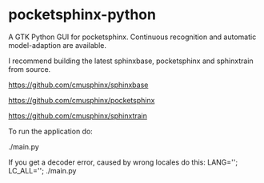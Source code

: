 pocketsphinx-python
===================

A GTK Python GUI for pocketsphinx. Continuous recognition and automatic model-adaption are available.


I recommend building the latest sphinxbase, pocketsphinx and sphinxtrain from source.

https://github.com/cmusphinx/sphinxbase

https://github.com/cmusphinx/pocketsphinx

https://github.com/cmusphinx/sphinxtrain

To run the application do:

./main.py

If you get a decoder error, caused by wrong locales do this:
LANG=''; LC_ALL=''; ./main.py

